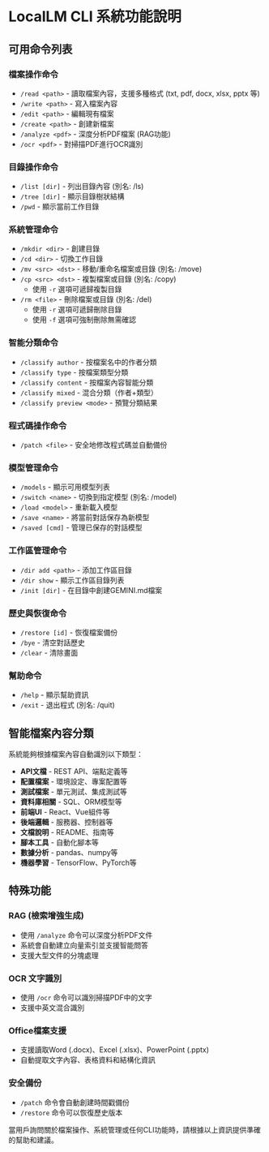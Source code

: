 # LocalLM CLI 系統功能說明

## 可用命令列表

### 檔案操作命令
- `/read <path>` - 讀取檔案內容，支援多種格式 (txt, pdf, docx, xlsx, pptx 等)
- `/write <path>` - 寫入檔案內容
- `/edit <path>` - 編輯現有檔案
- `/create <path>` - 創建新檔案
- `/analyze <pdf>` - 深度分析PDF檔案 (RAG功能)
- `/ocr <pdf>` - 對掃描PDF進行OCR識別

### 目錄操作命令
- `/list [dir]` - 列出目錄內容 (別名: /ls)
- `/tree [dir]` - 顯示目錄樹狀結構
- `/pwd` - 顯示當前工作目錄

### 系統管理命令
- `/mkdir <dir>` - 創建目錄
- `/cd <dir>` - 切換工作目錄
- `/mv <src> <dst>` - 移動/重命名檔案或目錄 (別名: /move)
- `/cp <src> <dst>` - 複製檔案或目錄 (別名: /copy)
  - 使用 `-r` 選項可遞歸複製目錄
- `/rm <file>` - 刪除檔案或目錄 (別名: /del)
  - 使用 `-r` 選項可遞歸刪除目錄
  - 使用 `-f` 選項可強制刪除無需確認

### 智能分類命令
- `/classify author` - 按檔案名中的作者分類
- `/classify type` - 按檔案類型分類
- `/classify content` - 按檔案內容智能分類
- `/classify mixed` - 混合分類（作者+類型）
- `/classify preview <mode>` - 預覽分類結果

### 程式碼操作命令
- `/patch <file>` - 安全地修改程式碼並自動備份

### 模型管理命令
- `/models` - 顯示可用模型列表
- `/switch <name>` - 切換到指定模型 (別名: /model)
- `/load <model>` - 重新載入模型
- `/save <name>` - 將當前對話保存為新模型
- `/saved [cmd]` - 管理已保存的對話模型

### 工作區管理命令
- `/dir add <path>` - 添加工作區目錄
- `/dir show` - 顯示工作區目錄列表
- `/init [dir]` - 在目錄中創建GEMINI.md檔案

### 歷史與恢復命令
- `/restore [id]` - 恢復檔案備份
- `/bye` - 清空對話歷史
- `/clear` - 清除畫面

### 幫助命令
- `/help` - 顯示幫助資訊
- `/exit` - 退出程式 (別名: /quit)

## 智能檔案內容分類

系統能夠根據檔案內容自動識別以下類型：
- **API文檔** - REST API、端點定義等
- **配置檔案** - 環境設定、專案配置等
- **測試檔案** - 單元測試、集成測試等
- **資料庫相關** - SQL、ORM模型等
- **前端UI** - React、Vue組件等
- **後端邏輯** - 服務器、控制器等
- **文檔說明** - README、指南等
- **腳本工具** - 自動化腳本等
- **數據分析** - pandas、numpy等
- **機器學習** - TensorFlow、PyTorch等

## 特殊功能

### RAG (檢索增強生成)
- 使用 `/analyze` 命令可以深度分析PDF文件
- 系統會自動建立向量索引並支援智能問答
- 支援大型文件的分塊處理

### OCR 文字識別
- 使用 `/ocr` 命令可以識別掃描PDF中的文字
- 支援中英文混合識別

### Office檔案支援
- 支援讀取Word (.docx)、Excel (.xlsx)、PowerPoint (.pptx)
- 自動提取文字內容、表格資料和結構化資訊

### 安全備份
- `/patch` 命令會自動創建時間戳備份
- `/restore` 命令可以恢復歷史版本

當用戶詢問關於檔案操作、系統管理或任何CLI功能時，請根據以上資訊提供準確的幫助和建議。
